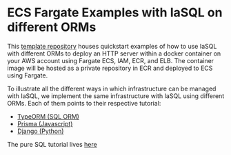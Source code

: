 # ECS Fargate Examples with IaSQL on different ORMs

This [template repository](https://docs.github.com/en/repositories/creating-and-managing-repositories/creating-a-repository-from-a-template) houses quickstart examples of how to use IaSQL with different ORMs to deploy an HTTP server within a docker container on your AWS account using Fargate ECS, IAM, ECR, and ELB. The container image will be hosted as a private repository in ECR and deployed to ECS using Fargate.

To illustrate all the different ways in which infrastructure can be managed with IaSQL, we implement the same infrastructure with IaSQL using different ORMs. Each of them points to their respective tutorial:
- [TypeORM (SQL ORM)](https://docs.iasql.com/typeorm/)
- [Prisma (Javascript)](https://docs.iasql.com/prisma/)
- [Django (Python)](https://docs.iasql.com/django/)

The pure SQL tutorial lives [here](https://docs.iasql.com/sql/)